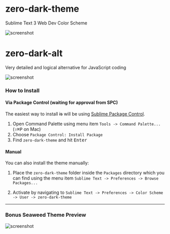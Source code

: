 # zero-dark-theme

Sublime Text 3 Web Dev Color Scheme

![screenshot](https://github.com/jrvieira/zero-dark-theme/blob/master/dark.png)

# zero-dark-alt

Very detailed and logical alternative for JavaScript coding

![screenshot](https://github.com/jrvieira/zero-dark-theme/blob/master/dark-alt.png)

### How to Install

#### Via Package Control (waiting for approval from SPC)

The easiest way to install ~~is~~ will be using [Sublime Package Control](https://sublime.wbond.net).

1. Open Command Palette using menu item `Tools -> Command Palette...` (<kbd>⇧</kbd><kbd>⌘</kbd><kbd>P</kbd> on Mac)
2. Choose `Package Control: Install Package`
3. Find `zero-dark-theme` and hit <kbd>Enter</kbd>

#### Manual

You can also install the theme manually:

1. Place the `zero-dark-theme` folder inside the `Packages` directory which you can find using the menu item `Sublime Text -> Preferences -> Browse Packages...`

2. Activate by navigating to `Sublime Text -> Preferences -> Color Scheme -> User -> zero-dark-theme`

***

### Bonus Seaweed Theme Preview

![screenshot](https://github.com/jrvieira/zero-dark-theme/blob/master/seaweed.png)
